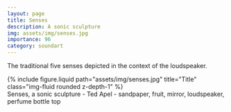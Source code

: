 ```yaml
---
layout: page
title: Senses
description: A sonic sculpture
img: assets/img/senses.jpg
importance: 96
category: soundart
---
```


The traditional five senses depicted in the context of the loudspeaker.

<div class="row">
    <div class="col-sm mt-3 mt-md-0">
        {% include figure.liquid path="assets/img/senses.jpg" title="Title" class="img-fluid rounded z-depth-1" %}
    </div>
</div>
<div class="caption">
    Senses, a sonic sculpture - Ted Apel - sandpaper, fruit, mirror, loudspeaker, perfume bottle top

</div>
